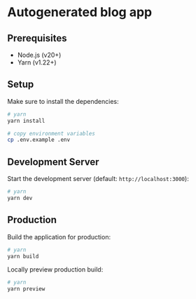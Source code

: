 # Autogenerated blog app

## Prerequisites

- Node.js (v20+)
- Yarn (v1.22+)

## Setup

Make sure to install the dependencies:

```bash
# yarn
yarn install

# copy environment variables
cp .env.example .env

```

## Development Server

Start the development server (default: `http://localhost:3000`):

```bash
# yarn
yarn dev
```

## Production

Build the application for production:

```bash
# yarn
yarn build
```

Locally preview production build:

```bash
# yarn
yarn preview
```
